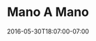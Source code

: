 ---
title: "Mano A Mano"
description: "Mano A Mano is a non-profit organization that promotes Mexican artists living in New York. We developed a multilingual web presence that features a community calendar and an extensive archive of resources for their community."
date: "2016-05-30T18:07:00-07:00"
gallery: 
  - 
    url: "/assets/images/mano-a-mano.jpg"
    caption: " "
  - 
    url: "/assets/images/mano-logo.jpg"
    caption: " "
tags: "logo,nonprofit"
testimonial: 
  title: "Emily Socolov, Mano a Mano"
  quote: "Steve is a gifted and imaginative designer. He is consistently thoughtful and cheerful and is a great collaborator. I would recommend him for any design project."
---